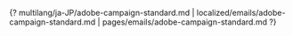 {? multilang/ja-JP/adobe-campaign-standard.md | localized/emails/adobe-campaign-standard.md | pages/emails/adobe-campaign-standard.md ?}
